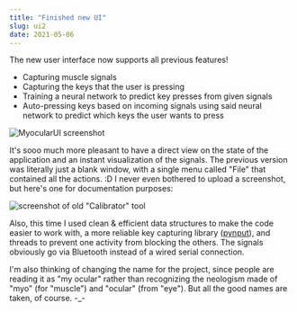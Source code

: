 ```yaml
---
title: "Finished new UI"
slug: ui2
date: 2021-05-06
---
```


The new user interface now supports all previous features!

- Capturing muscle signals
- Capturing the keys that the user is pressing
- Training a neural network to predict key presses from given signals
- Auto-pressing keys based on incoming signals using said neural network to
  predict which keys the user wants to press

![MyocularUI screenshot](data/myo/2021-05-07_05-50-26_1920x1080_000.crop.png)

It's sooo much more pleasant to have a direct view on the state of the
application and an instant visualization of the signals.  The previous version
was literally just a blank window, with a single menu called "File" that
contained all the actions. :D  I never even bothered to upload a screenshot,
but here's one for documentation purposes:

![screenshot of old "Calibrator" tool](data/myo/2021-05-07_06-10-30_1920x1080.crop.png)

Also, this time I used clean & efficient data structures to make the code
easier to work with, a more reliable key capturing library
([pynput](https://github.com/moses-palmer/pynput)), and threads to prevent one
activity from blocking the others.  The signals obviously go via Bluetooth
instead of a wired serial connection.

I'm also thinking of changing the name for the project, since people are
reading it as "my ocular" rather than recognizing the neologism made of "myo"
(for "muscle") and "ocular" (from "eye").  But all the good names are taken, of
course. -_-
